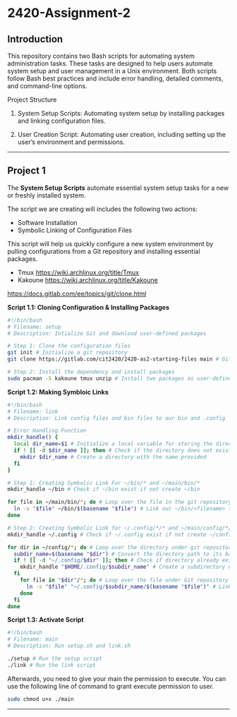 # 2420-Assignment-2

## Introduction

This repository contains two Bash scripts for automating system administration tasks. These tasks are designed to help users automate system setup and user management in a Unix environment. Both scripts follow Bash best practices and include error handling, detailed comments, and command-line options.

Project Structure

1. System Setup Scripts: Automating system setup by installing packages and linking configuration files.

2. User Creation Script: Automating user creation, including setting up the user’s environment and permissions.

---

## Project 1

The **System Setup Scripts** automate essential system setup tasks for a new or freshly installed system.

The script we are creating will includes the following two actions:

-   Software Installation
-   Symbolic Linking of Configuration Files

This script will help us quickly configure a new system environment by pulling configurations from a Git repository and installing essential packages.

-   Tmux https://wiki.archlinux.org/title/Tmux
-   Kakoune https://wiki.archlinux.org/title/Kakoune

https://docs.gitlab.com/ee/topics/git/clone.html

**Script 1.1: Cloning Configuration & Installing Packages**

```bash
#!/bin/bash
# Filename: setup
# Description: Intialize Git and download user-defined packages

# Step 1: Clone the configuration files
git init # Initialize a git repository
git clone https://gitlab.com/cit2420/2420-as2-starting-files main # Git clone the setup repository

# Step 2: Install the dependency and install packages
sudo pacman -S kakoune tmux unzip # Install two packages as user-defined
```

**Script 1.2: Making Symbloic Links**

```bash
#!/bin/bash
# Filename: link
# Description: Link config files and bin files to our bin and .config

# Error Handling Function
mkdir_handle() {
  local dir_name=$1 # Initialize a local variable for storing the directory we are checking
  if ! [[ -d $dir_name ]]; then # Check if the directory does not exist
    mkdir $dir_name # Create a directory with the name provided
  fi
}

# Step 1: Creating Symbolic Link For ~/bin/* and ~/main/bin/*
mkdir_handle ~/bin # Check if ~/bin exist if not create ~/bin

for file in ~/main/bin/*; do # Loop over the file in the git repository's /bin
  ln -s "$file" ~/bin/$(basename "$file") # Link our ~/bin/<filename> to the file in git repostiroy's /bin/<filename>
done

# Step 2: Creating Symbolic Link for ~/.config/*/* and ~/main/config/*/*
mkdir_handle ~/.config # Check if ~/.config exist if not create ~/config

for dir in ~/config/*; do # Loop over the directory under git repository's /config
  subdir_name=$(basename "$dir") # Convert the directory path to its basename
  if ! [[ -d "~/.config/$dir" ]]; then # Check if directory already exist or not
    mkdir_handle "$HOME/.config/$subdir_name" # Create a subdirectory under .config with the application's name
  fi
    for file in "$dir"/*; do # Loop over the file under Git repository's /config/<applicatiob>/name
      ln -s "$file" "~/.config/$subdir_name/$(basename "$file")" # Link our ~/.config/<application>/<application's config> to the file in git repostiroy's /config/<application>/<config>
    done
  fi
done

```

**Script 1.3: Activate Script**

```bash
#!/bin/bash
# Filename: main
# Description: Run setup.sh and link.sh

./setup # Run the setup script
./link # Run the link script
```

Afterwards, you need to give your main the permission to execute. You can use the following line of command to grant execute permission to user.

```bash
sudo chmod u+x ./main
```
---
